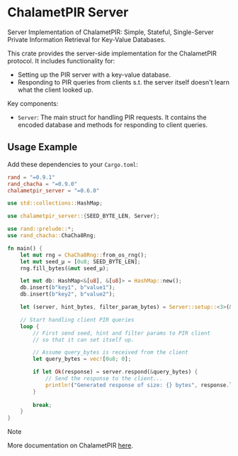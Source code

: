 # ChalametPIR Server

Server Implementation of ChalametPIR: Simple, Stateful, Single-Server Private Information Retrieval for Key-Value Databases.

This crate provides the server-side implementation for the ChalametPIR protocol. It includes functionality for:

- Setting up the PIR server with a key-value database.
- Responding to PIR queries from clients s.t. the server itself doesn't learn what the client looked up.

Key components:

- `Server`: The main struct for handling PIR requests. It contains the encoded database and methods for responding to client queries.

## Usage Example

Add these dependencies to your `Cargo.toml`:

```toml
rand = "=0.9.1"
rand_chacha = "=0.9.0"
chalametpir_server = "=0.6.0"
```

```rust
use std::collections::HashMap;

use chalametpir_server::{SEED_BYTE_LEN, Server};

use rand::prelude::*;
use rand_chacha::ChaCha8Rng;

fn main() {
    let mut rng = ChaCha8Rng::from_os_rng();
    let mut seed_μ = [0u8; SEED_BYTE_LEN];
    rng.fill_bytes(&mut seed_μ);

    let mut db: HashMap<&[u8], &[u8]> = HashMap::new();
    db.insert(b"key1", b"value1");
    db.insert(b"key2", b"value2");

    let (server, hint_bytes, filter_param_bytes) = Server::setup::<3>(&seed_μ, db).expect("Server setup failed");

    // Start handling client PIR queries
    loop {
        // First send seed, hint and filter params to PIR client
        // so that it can set itself up.

        // Assume query_bytes is received from the client
        let query_bytes = vec![0u8; 0];

        if let Ok(response) = server.respond(&query_bytes) {
            // Send the response to the client...
            println!("Generated response of size: {} bytes", response.len());
        }
        
        break;
    }
}
```

> [!NOTE]
> More documentation on ChalametPIR [here](../README.md).
